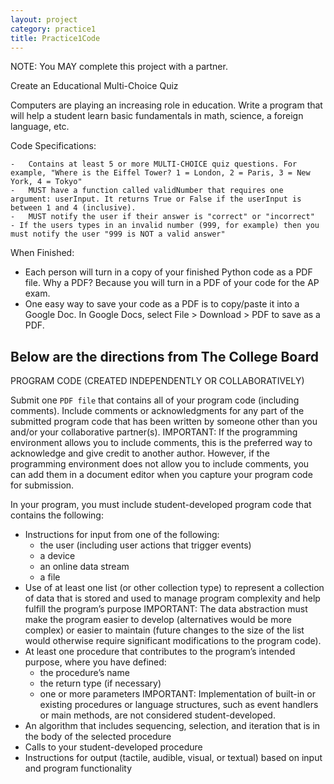 ```yaml
---
layout: project
category: practice1
title: Practice1Code
---
```

NOTE: You MAY complete this project with a partner.

Create an Educational Multi-Choice Quiz

Computers are playing an increasing role in education. Write a program that will help a student learn basic fundamentals in math, science, a foreign language, etc.

Code Specifications:

	-	Contains at least 5 or more MULTI-CHOICE quiz questions. For example, "Where is the Eiffel Tower? 1 = London, 2 = Paris, 3 = New York, 4 = Tokyo"
	-	MUST have a function called validNumber that requires one argument: userInput. It returns True or False if the userInput is between 1 and 4 (inclusive).
	-	MUST notify the user if their answer is "correct" or "incorrect"
	- If the users types in an invalid number (999, for example) then you must notify the user "999 is NOT a valid answer"


When Finished:

  - Each person will turn in a copy of your finished Python code as a PDF file. Why a PDF? Because you will turn in a PDF of your code for the AP exam.
  - One easy way to save your code as a PDF is to copy/paste it into a Google Doc. In Google Docs, select File > Download > PDF to save as a PDF.


## Below are the directions from The College Board

PROGRAM CODE (CREATED INDEPENDENTLY OR COLLABORATIVELY)

Submit one ```PDF file``` that contains all of your program code (including comments). Include comments or acknowledgments for any part of the submitted program code that has been written by someone other than you and/or your collaborative partner(s). IMPORTANT: If the programming environment allows you to include comments, this is the preferred way to acknowledge and give credit to another author. However, if the programming environment does not allow you to include comments, you can add them in a document editor when you capture your program code for submission.

In your program, you must include student-developed program code that contains the following:

*   Instructions for input from one of the following:
    *   the user (including user actions that trigger events)
    *   a device
    *   an online data stream
    *   a file 
*   Use of at least one list (or other collection type) to represent a collection of data that is stored and used to manage program complexity and help fulfill the program’s purpose IMPORTANT: The data abstraction must make the program easier to develop (alternatives would be more complex) or easier to maintain (future changes to the size of the list would otherwise require significant modifications to the program code).
*   At least one procedure that contributes to the program’s intended purpose, where you have defined:
    *   the procedure’s name
    *   the return type (if necessary)
    *   one or more parameters IMPORTANT: Implementation of built-in or existing procedures or language structures, such as event handlers or main methods, are not considered student-developed.
*   An algorithm that includes sequencing, selection, and iteration that is in the body of the selected procedure
*   Calls to your student-developed procedure
*   Instructions for output (tactile, audible, visual, or textual) based on input and program functionality
